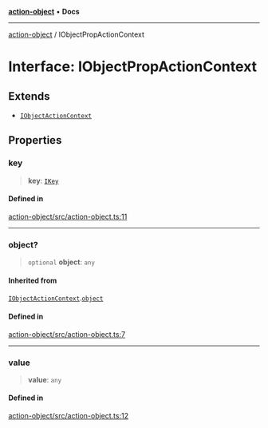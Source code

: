 [**action-object**](../README.md) • **Docs**

***

[action-object](../globals.md) / IObjectPropActionContext

# Interface: IObjectPropActionContext

## Extends

- [`IObjectActionContext`](IObjectActionContext.md)

## Properties

### key

> **key**: [`IKey`](../type-aliases/IKey.md)

#### Defined in

[action-object/src/action-object.ts:11](https://github.com/mksunny1/action-object/blob/d3b79ef45403db2af53250402a32918daa4abb39/src/action-object.ts#L11)

***

### object?

> `optional` **object**: `any`

#### Inherited from

[`IObjectActionContext`](IObjectActionContext.md).[`object`](IObjectActionContext.md#object)

#### Defined in

[action-object/src/action-object.ts:7](https://github.com/mksunny1/action-object/blob/d3b79ef45403db2af53250402a32918daa4abb39/src/action-object.ts#L7)

***

### value

> **value**: `any`

#### Defined in

[action-object/src/action-object.ts:12](https://github.com/mksunny1/action-object/blob/d3b79ef45403db2af53250402a32918daa4abb39/src/action-object.ts#L12)

